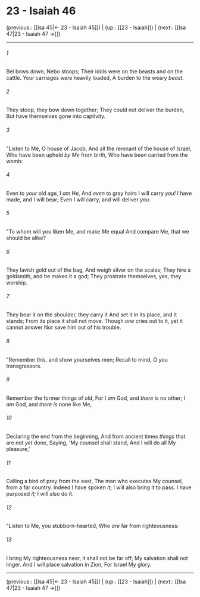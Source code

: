 # 23 - Isaiah 46

(previous:: [[Isa 45|← 23 - Isaiah 45]]) | (up:: [[23 - Isaiah]]) | (next:: [[Isa 47|23 - Isaiah 47 →]])

***


###### 1 
Bel bows down, Nebo stoops; Their idols were on the beasts and on the cattle. Your carriages _were_ heavily loaded, A burden to the weary _beast._ 

###### 2 
They stoop, they bow down together; They could not deliver the burden, But have themselves gone into captivity. 

###### 3 
"Listen to Me, O house of Jacob, And all the remnant of the house of Israel, Who have been upheld _by Me_ from birth, Who have been carried from the womb: 

###### 4 
Even to _your_ old age, I _am_ He, And _even_ to gray hairs I will carry _you!_ I have made, and I will bear; Even I will carry, and will deliver _you._ 

###### 5 
"To whom will you liken Me, and make _Me_ equal And compare Me, that we should be alike? 

###### 6 
They lavish gold out of the bag, And weigh silver on the scales; They hire a goldsmith, and he makes it a god; They prostrate themselves, yes, they worship. 

###### 7 
They bear it on the shoulder, they carry it And set it in its place, and it stands; From its place it shall not move. Though _one_ cries out to it, yet it cannot answer Nor save him out of his trouble. 

###### 8 
"Remember this, and show yourselves men; Recall to mind, O you transgressors. 

###### 9 
Remember the former things of old, For I _am_ God, and _there is_ no other; _I am_ God, and _there is_ none like Me, 

###### 10 
Declaring the end from the beginning, And from ancient times _things_ that are not _yet_ done, Saying, 'My counsel shall stand, And I will do all My pleasure,' 

###### 11 
Calling a bird of prey from the east, The man who executes My counsel, from a far country. Indeed I have spoken _it;_ I will also bring it to pass. I have purposed _it;_ I will also do it. 

###### 12 
"Listen to Me, you stubborn-hearted, Who _are_ far from righteousness: 

###### 13 
I bring My righteousness near, it shall not be far off; My salvation shall not linger. And I will place salvation in Zion, For Israel My glory.

***

(previous:: [[Isa 45|← 23 - Isaiah 45]]) | (up:: [[23 - Isaiah]]) | (next:: [[Isa 47|23 - Isaiah 47 →]])
